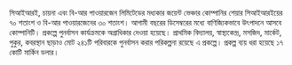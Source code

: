 সিআইআরই, চায়না এবং বি-আর পাওয়ারজেন লিমিটেডের মধ্যকার জয়েন্ট ভেঞ্চার কোম্পানির শেয়ার সিআইআরইয়ের ৭০ শতাংশ ও বি-আর পাওয়ারজেনের ৩০ শতাংশ। আগামী বছরের ডিসেম্বরের মধ্যে বাণিজ্যিকভাবে উৎপাদনে আসবে কোম্পানিটি। প্রকল্পে পুনর্বাসন কার্যক্রমকে অগ্রাধিকার দেওয়া হয়েছে। প্রাথমিক বিদ্যালয়, স্বাস্থ্যকেন্দ্র, মসজিদ, মার্কেট, পুকুর, কবরস্থান ছাড়াও মোট ২৪১টি পরিবারকে পুনর্বাসন করার পরিকল্পনা রয়েছে এ প্রকল্পে। প্রকল্প ব্যয় ধরা হয়েছে ১৭ কোটি মার্কিন ডলার।
